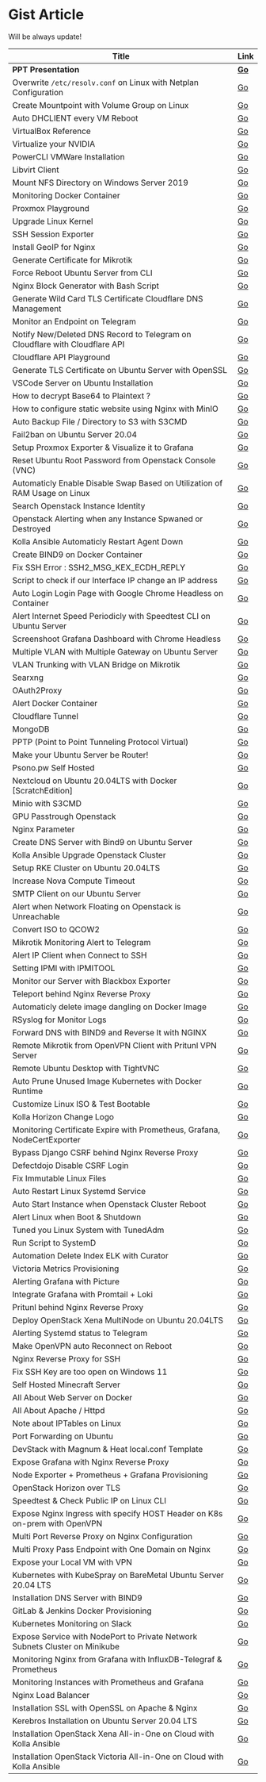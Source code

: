 # Gist Article
Will be always update!

|Title| Link|
|--|--|
| **PPT Presentation** | **[Go](https://github.com/gilangvperdana/Presentation.git)** |
| Overwrite `/etc/resolv.conf` on Linux with Netplan Configuration | [Go](https://gist.github.com/gilangvperdana/14eb3dbfe88462812ded826ae51a833a) |
| Create Mountpoint with Volume Group on Linux | [Go](https://gist.github.com/gilangvperdana/a8413940283eda0ff766b0ce31a7029d) |
| Auto DHCLIENT every VM Reboot | [Go](https://gist.github.com/gilangvperdana/dc4d37de26690968f53e44c188460cfc) |
| VirtualBox Reference | [Go](https://supportportal.juniper.net/s/article/NFX-How-to-check-integrity-of-QCOW2-file-for-VNF?language=en_US) |
| Virtualize your NVIDIA | [Go](https://gist.github.com/gilangvperdana/800154dedc01c678c10cd43225659790) |
| PowerCLI VMWare Installation | [Go](https://gist.github.com/gilangvperdana/fdf4d6ad5c83b8d50e925dae117a4f66) |
| Libvirt Client | [Go](https://gist.github.com/gilangvperdana/b36030688b747b42d5d04487a0f8fd0b) |
| Mount NFS Directory on Windows Server 2019 | [Go](https://gist.github.com/gilangvperdana/8edd14319f7e0f82732d2554f1dcd278) |
| Monitoring Docker Container | [Go](https://gist.github.com/gilangvperdana/f726b744829a7bfe7c618a47293505f1) |
| Proxmox Playground | [Go](https://gist.github.com/gilangvperdana/fb216d4f7674097b1526c893dd3536ba) |
| Upgrade Linux Kernel | [Go](https://gist.github.com/gilangvperdana/7030b3ca2f3165b83843bee76dcf20c3) |
| SSH Session Exporter | [Go](https://gist.github.com/gilangvperdana/dfa4b5f18a39a5c4c9e758809fecf3f3) |
| Install GeoIP for Nginx | [Go](https://gist.github.com/gilangvperdana/e49ab4a5056afd5821a112b3b85035d1) |
| Generate Certificate for Mikrotik | [Go](https://gist.github.com/gilangvperdana/231b59c2c9b17f2e97b058f16773051a) |
| Force Reboot Ubuntu Server from CLI | [Go](https://gist.github.com/gilangvperdana/e50105b4ee675d88d5804f05d0a91894) |
| Nginx Block Generator with Bash Script | [Go](https://gist.github.com/gilangvperdana/c7371802dc5e8d2273728b239ebe96e5) |
| Generate Wild Card TLS Certificate Cloudflare DNS Management | [Go](https://gist.github.com/gilangvperdana/d974fb40b8c7f05f5f345ba3a3d93bdc) |
| Monitor an Endpoint on Telegram | [Go](https://gist.github.com/gilangvperdana/96e3f50017aee8a2d00b8231939a7778) |
| Notify New/Deleted DNS Record to Telegram on Cloudflare with Cloudflare API | [Go](https://gist.github.com/gilangvperdana/0f9ccb51ba61dcddb807654c5640faec) |
| Cloudflare API Playground | [Go](https://gist.github.com/gilangvperdana/b36054903a6f8460a3d6793c3a2eebb5) |
| Generate TLS Certificate on Ubuntu Server with OpenSSL | [Go](https://gist.github.com/gilangvperdana/13af8137c42022dc0ddb486fb04103bf) |
| VSCode Server on Ubuntu Installation | [Go](https://gist.github.com/gilangvperdana/02223746bb1582895ee368bc5c659284)
| How to decrypt Base64 to Plaintext ? | [Go](https://gist.github.com/gilangvperdana/e7a7f60cd0e1add9b4b566ab64da51fa) |
| How to configure static website using Nginx with MinIO | [Go](https://gist.github.com/gilangvperdana/f74a07a5da66303acb644c3aa2b3a221) |
| Auto Backup File / Directory to S3 with S3CMD | [Go](https://gist.github.com/gilangvperdana/2ab234420c473c6eb3aefc48715578ba) |
| Fail2ban on Ubuntu Server 20.04 | [Go](https://gist.github.com/gilangvperdana/c54d9cd590e788a326bdc13d39dc06d8) |
| Setup Proxmox Exporter & Visualize it to Grafana | [Go](https://gist.github.com/gilangvperdana/49e7f66e2f0ddee0a7b5704bfe3d7911) |
| Reset Ubuntu Root Password from Openstack Console (VNC) | [Go](https://gist.github.com/gilangvperdana/77ad1d7a405aeeb472b2eacb8eebf2ef) |
| Automaticly Enable Disable Swap Based on Utilization of RAM Usage on Linux | [Go](https://gist.github.com/gilangvperdana/ecac97b36bd0257dbc7f6691493130fb) |
| Search Openstack Instance Identity | [Go](https://gist.github.com/gilangvperdana/bb12995b93ad9a6127adb00d1a743cf2) |
| Openstack Alerting when any Instance Spwaned or Destroyed | [Go](https://gist.github.com/gilangvperdana/3d7ab1c2456ddcc3ade57ea1ab3a23f0) |
| Kolla Ansible Automaticly Restart Agent Down | [Go](https://gist.github.com/gilangvperdana/a7903ac9de7343517c0f83fad561a1c8) |
| Create BIND9 on Docker Container | [Go](https://gist.github.com/gilangvperdana/a3a7327c0019441fde3bdfa24aa9f7ea) |
| Fix SSH Error : SSH2_MSG_KEX_ECDH_REPLY | [Go](https://gist.github.com/gilangvperdana/b6d62769af9bbc8fb9c0a77f09abfa8c) |
| Script to check if our Interface IP change an IP address | [Go](https://gist.github.com/gilangvperdana/202e3e066cf50c2ef323110b1bed428a) |
| Auto Login Login Page with Google Chrome Headless on Container | [Go](https://gist.github.com/gilangvperdana/6ced82adc74ed79fa5ac5d7091e991a9) |
| Alert Internet Speed Periodicly with Speedtest CLI on Ubuntu Server | [Go](https://gist.github.com/gilangvperdana/4eb37653b18ea77d543a170c6c75b4b9) |
| Screenshoot Grafana Dashboard with Chrome Headless | [Go](https://gist.github.com/gilangvperdana/6043de0807d9fa3b36969c7cda0adc14) |
| Multiple VLAN with Multiple Gateway on Ubuntu Server | [Go](https://gist.github.com/gilangvperdana/ce7de8b062438f963a25ec8c98038f97) |
| VLAN Trunking with VLAN Bridge on Mikrotik | [Go](https://gist.github.com/gilangvperdana/e25f2feeedc6e131d100cfd8c6fdbc7c) |
| Searxng | [Go](https://gist.github.com/gilangvperdana/613473246bce3d861610f46505c2e36b) |
| OAuth2Proxy | [Go](https://gist.github.com/gilangvperdana/ee3c009d67509dcbea58c19ce650cf9b) |
| Alert Docker Container | [Go](https://gist.github.com/gilangvperdana/4a2fa0d5d0a9689dea561437b9abec6e) |
| Cloudflare Tunnel | [Go](https://gist.github.com/gilangvperdana/eedaf88b938d23f97f066d6e656fac39) |
| MongoDB | [Go](https://gist.github.com/gilangvperdana/844b28c877783e9397ae63bbae905f35) |
| PPTP (Point to Point Tunneling Protocol Virtual) | [Go](https://gist.github.com/gilangvperdana/a7da6889a71c2b26baf427ad8c2ba767) |
| Make your Ubuntu Server be Router! | [Go](https://gist.github.com/gilangvperdana/cbcda28d11f186ebfe785dbfa19688c4) |
| Psono.pw Self Hosted | [Go](https://gist.github.com/gilangvperdana/81eaaea6b2731c0adbe51ef1dc2bfc46) |
| Nextcloud on Ubuntu 20.04LTS with Docker [ScratchEdition] | [Go](https://gist.github.com/gilangvperdana/cc7c92c167e4d4fa4db4fffbf76a8bb6) |
| Minio with S3CMD | [Go](https://gist.github.com/gilangvperdana/48a20a851ffd484ebd67c7dfb4b2ae74) |
| GPU Passtrough Openstack | [Go](https://gist.github.com/gilangvperdana/1a26f05e6700479f026239322adda7ad) |
| Nginx Parameter | [Go](https://gist.github.com/gilangvperdana/6b0b57aa3d7fac58d102136eebf848a0) |
| Create DNS Server with Bind9 on Ubuntu Server | [Go](https://gist.github.com/gilangvperdana/24081968f6bce720e52ff8e0acc0a433) |
| Kolla Ansible Upgrade Openstack Cluster | [Go](https://gist.github.com/gilangvperdana/d407bb8d6c26f3848dcbcde9b45630eb) |
| Setup RKE Cluster on Ubuntu 20.04LTS | [Go](https://gist.github.com/gilangvperdana/5c671145e474a8a20dd85c5b05e067bf) |
| Increase Nova Compute Timeout | [Go](https://gist.github.com/gilangvperdana/cf168f0fb90b299ba73144d1b006203a) |
| SMTP Client on our Ubuntu Server | [Go](https://gist.github.com/gilangvperdana/99bd5db021647158370a703f3086831d) |
| Alert when Network Floating on Openstack is Unreachable | [Go](https://gist.github.com/gilangvperdana/3f2479bbd72464891b0ae96a2481e7dd) |
| Convert ISO to QCOW2 | [Go](https://gist.github.com/gilangvperdana/98382539fc9a48579dcfd70e3fa117d4) |
| Mikrotik Monitoring Alert to Telegram | [Go](https://gist.github.com/gilangvperdana/0728fef597670c7f524362e713fcdd54) |
| Alert IP Client when Connect to SSH | [Go](https://gist.github.com/gilangvperdana/d979b548d5d3bfead5a31328004d00c2) |
| Setting IPMI with IPMITOOL | [Go](https://gist.github.com/gilangvperdana/e97b9c605ad90f82a6efd505fe9d6c41) |
| Monitor our Server with Blackbox Exporter | [Go](https://gist.github.com/gilangvperdana/5c5490c9ed6f434f4eb4a192486d00af) |
| Teleport behind Nginx Reverse Proxy | [Go](https://gist.github.com/gilangvperdana/a8692e0cab0e1e6d6a8efca030e4a7c6) |
| Automaticly delete image dangling on Docker Image | [Go](https://gist.github.com/gilangvperdana/6deb457f996ad9e8b4e17f88080dca0e) |
| RSyslog for Monitor Logs | [Go](https://gist.github.com/gilangvperdana/2df74947e878bbf278c45fa1df1e71d2) |
| Forward DNS with BIND9 and Reverse It with NGINX | [Go](https://gist.github.com/gilangvperdana/88bb5676777d8c8557edb3d12fc17280) |
| Remote Mikrotik from OpenVPN Client with Pritunl VPN Server | [Go](https://gist.github.com/gilangvperdana/a0017ef95e7e71a83853d9b97c20144e) |
| Remote Ubuntu Desktop with TightVNC | [Go](https://gist.github.com/gilangvperdana/8fd328d2c56978ac028067c12bbf34d5) |
| Auto Prune Unused Image Kubernetes with Docker Runtime | [Go](https://gist.github.com/gilangvperdana/7b37ef06a11fa4408bce6ee574f00c3c) |
| Customize Linux ISO & Test Bootable | [Go](https://gist.github.com/gilangvperdana/3b52ffdd14814870beb88ed34767d4d5) |
| Kolla Horizon Change Logo | [Go](https://gist.github.com/gilangvperdana/3d17a438fe7aea56bddb262c36c0991a) |
| Monitoring Certificate Expire with Prometheus, Grafana, NodeCertExporter | [Go](https://gist.github.com/gilangvperdana/5e901161c9a23778489e3ecd7d36fbe7) |
| Bypass Django CSRF behind Nginx Reverse Proxy | [Go](https://gist.github.com/gilangvperdana/0030b8068de5e0851ae348a4042eea19) |
| Defectdojo Disable CSRF Login | [Go](https://gist.github.com/gilangvperdana/5709c523b24a18bf574f4bb09f8d20ce) |
| Fix Immutable Linux Files | [Go](https://gist.github.com/gilangvperdana/79ae635af71ba14b0a1008ee7b90ed98) | 
| Auto Restart Linux Systemd Service |[Go](https://gist.github.com/gilangvperdana/1748fecdcf1b15b7280e086d7d656be0)|
| Auto Start Instance when Openstack Cluster Reboot |[Go](https://gist.github.com/gilangvperdana/ae21791a71e9017626bdd289a81d8700)|
| Alert Linux when Boot & Shutdown |[Go](https://gist.github.com/gilangvperdana/727529165e7766fabcbcd72b0ab95e6b)|
| Tuned you Linux System with TunedAdm |[Go](https://gist.github.com/gilangvperdana/ab9f07258096203291d11ee3661721f4)|
| Run Script to SystemD |[Go](https://gist.github.com/gilangvperdana/ea45401a05c3d15bcf56c792612c0f96)|
| Automation Delete Index ELK with Curator |[Go](https://gist.github.com/gilangvperdana/8f1486f38aeaf1d3f7c5d7aa2c6994d2)|
| Victoria Metrics Provisioning |[Go](https://gist.github.com/gilangvperdana/4d3fea3b2f924a550b1a47211b93f764)|
| Alerting Grafana with Picture |[Go](https://gist.github.com/gilangvperdana/859e4e80b9c1259c16fe98b55f34023d)|
| Integrate Grafana with Promtail + Loki |[Go](https://gist.github.com/gilangvperdana/c4ee8cbf1a16aebbe53e071a02b70be5)|
| Pritunl behind Nginx Reverse Proxy |[Go](https://gist.github.com/gilangvperdana/f73b9ab6c9f99e9e18735e142b77ef9f)|
| Deploy OpenStack Xena MultiNode on Ubuntu 20.04LTS |  [Go](https://gist.github.com/gilangvperdana/01d08d26e8fc11202bf5edd18c679db2)|
| Alerting Systemd status to Telegram | [Go](https://gist.github.com/gilangvperdana/8c9ec5628893e51bf87c6c6917e11be5)|
| Make OpenVPN auto Reconnect on Reboot |  [Go](https://gist.github.com/gilangvperdana/4b5c80c163b5a0937c5244c3d921dfcd)|
| Nginx Reverse Proxy for SSH |  [Go](https://gist.github.com/gilangvperdana/9b5f6179a22935cdfd0655a290b2d2ba)|
| Fix SSH Key are too open on Windows 11 |  [Go](https://gist.github.com/gilangvperdana/2cf38c24f4f7ae42b25746ade9f33b63)|
| Self Hosted Minecraft Server |  [Go](https://gist.github.com/gilangvperdana/2649d8f2ef495cd2efe9d486ff0d38f4)|
| All About Web Server on Docker |  [Go](https://gist.github.com/gilangvperdana/6955edd06f30249cd0aba18928ae9d2b)|
| All About Apache / Httpd |  [Go](https://gist.github.com/gilangvperdana/24ac833d0df0ff9b5737977b91229506)|
| Note about IPTables on Linux |  [Go](https://gist.github.com/gilangvperdana/16defd96c6f23a818fb893534c51cc74)|
| Port Forwarding on Ubuntu |  [Go](https://gist.github.com/gilangvperdana/8fdcfd7136d73875ee839ab8fb9f3df1)|
| DevStack with Magnum & Heat local.conf Template |  [Go](https://gist.github.com/gilangvperdana/e7e62733a945b6a2d05be08fc043c0d1)|
| Expose Grafana with Nginx Reverse Proxy |  [Go](https://gist.github.com/gilangvperdana/0ed3ea041fd2c9b0cfe497381ad1f167)|
| Node Exporter + Prometheus + Grafana Provisioning |  [Go](https://gist.github.com/gilangvperdana/2cf862107058b99ee4966203f18fcde8)|
| OpenStack Horizon over TLS |  [Go](https://gist.github.com/gilangvperdana/a035a0c2ab7ad259dc06afcd0f166cde)|
| Speedtest & Check Public IP on Linux CLI |  [Go](https://gist.github.com/gilangvperdana/f68a9b9a79eb151bf83472e775a6fea5)|
| Expose Nginx Ingress with specify HOST Header on K8s on-prem with OpenVPN |  [Go](https://gist.github.com/gilangvperdana/decbbe92c8848c41e41e59a6838ddae5)|
| Multi Port Reverse Proxy on Nginx Configuration |  [Go](https://gist.github.com/gilangvperdana/d72681fe06c4fdb7588b0b92f620610d)|
| Multi Proxy Pass Endpoint with One Domain on Nginx |  [Go](https://gist.github.com/gilangvperdana/d33a9fc2014b266bc6dd7f9c0f722922)|
| Expose your Local VM with VPN |  [Go](https://gist.github.com/gilangvperdana/1087dce6e122ea516b9cf2cbb1beaf0a)|
| Kubernetes with KubeSpray on BareMetal Ubuntu Server 20.04 LTS |  [Go](https://gist.github.com/gilangvperdana/886bc80cefdcd1be7ea356e41fa2871d)|
| Installation DNS Server with BIND9 |  [Go](https://gist.github.com/gilangvperdana/25b77505159f48b11febfbf11af0fbcb)|
| GitLab & Jenkins Docker Provisioning |  [Go](https://gist.github.com/gilangvperdana/c58ce3c0eca1bd2d7289faee6d17c50e)|
| Kubernetes Monitoring on Slack|  [Go](https://gist.github.com/gilangvperdana/3eeb59d77ef260fd713ef700414d32bf)|
| Expose Service with NodePort to Private Network Subnets Cluster on Minikube |  [Go](https://gist.github.com/gilangvperdana/2912ced3f543f7dc7f909eebd103684e)|
| Monitoring Nginx from Grafana with InfluxDB-Telegraf & Prometheus|  [Go](https://gist.github.com/gilangvperdana/0cb3244fdec504bc16b648e8c9df949b)|
| Monitoring Instances with Prometheus and Grafana |  [Go](https://gist.github.com/gilangvperdana/1394378d9c340661c46b2f1e65c62980)|
| Nginx Load Balancer|  [Go](https://gist.github.com/gilangvperdana/53a70f9a64d3f7becebfa5f3a3d54c1f)|
| Installation SSL with OpenSSL on Apache & Nginx|  [Go](https://gist.github.com/gilangvperdana/74ab7eb4e7d5e4ca76663334ed905bae)|
| Kerebros Installation on Ubuntu Server 20.04 LTS |  [Go](https://gist.github.com/gilangvperdana/3b8252f69a58a5a51a93b4fab4d097c3)|
| Installation OpenStack Xena All-in-One on Cloud with Kolla Ansible |  [Go](https://gist.github.com/gilangvperdana/356296c8f4c6726859da290321087e71)|
| Installation OpenStack Victoria All-in-One on Cloud with Kolla Ansible |  [Go](https://gist.github.com/gilangvperdana/e74b3536c0c8786c68cb3ed51e4acbd2)|
